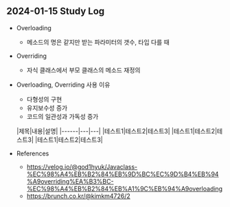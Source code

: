 ## 2024-01-15 Study Log

- Overloading
  - 메소드의 명은 같지만 받는 파라미터의 갯수, 타입 다를 때

- Overriding
  - 자식 클래스에서 부모 클래스의 메소드 재정의

- Overloading, Overriding 사용 이유
  - 다형성의 구현
  - 유지보수성 증가
  - 코드의 일관성과 가독성 증가

  |제목|내용|설명|
|------|---|---|
|테스트1|테스트2|테스트3|
|테스트1|테스트2|테스트3|
|테스트1|테스트2|테스트3|
- References
  - https://velog.io/@god1hyuk/Javaclass-%EC%98%A4%EB%B2%84%EB%9D%BC%EC%9D%B4%EB%94%A9overriding%EA%B3%BC-%EC%98%A4%EB%B2%84%EB%A1%9C%EB%94%A9overloading
  - https://brunch.co.kr/@kimkm4726/2
